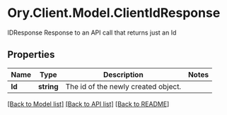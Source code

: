 # Ory.Client.Model.ClientIdResponse
IDResponse Response to an API call that returns just an Id

## Properties

Name | Type | Description | Notes
------------ | ------------- | ------------- | -------------
**Id** | **string** | The id of the newly created object. | 

[[Back to Model list]](../README.md#documentation-for-models) [[Back to API list]](../README.md#documentation-for-api-endpoints) [[Back to README]](../README.md)

